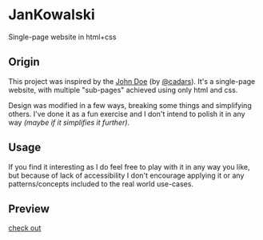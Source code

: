 # JanKowalski

Single-page website in html+css

## Origin

This project was inspired by the [John Doe](https://github.com/cadars/john-doe)
(by [@cadars](https://github.com/cadars)). It's a single-page website, with
multiple "sub-pages" achieved using only html and css.

Design was modified in a few ways, breaking some things and simplifying others.
I've done it as a fun exercise and I don't intend to polish it in any way
_(maybe if it simplifies it further)_.

## Usage

If you find it interesting as I do feel free to play with it in any way you
like, but because of lack of accessibility I don't encourage applying it or any
patterns/concepts included to the real world use-cases.

## Preview

[check out](https://kajetanjasztal.github.io/JanKowalski)
